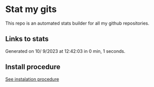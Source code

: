 # Stat my gits

This repo is an automated stats builder for all my github repositories.

## Links to stats


Generated on 10/ 9/2023 at 12:42:03 in 0 min, 1 seconds.

## Install procedure

[See instalation procedure](./src/install.md)
